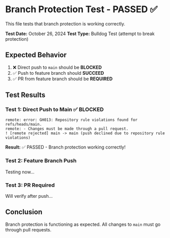 # Branch Protection Test - PASSED ✅

This file tests that branch protection is working correctly.

**Test Date:** October 26, 2024
**Test Type:** Bulldog Test (attempt to break protection)

## Expected Behavior

1. ❌ Direct push to `main` should be **BLOCKED**
2. ✅ Push to feature branch should **SUCCEED**
3. ✅ PR from feature branch should be **REQUIRED**

## Test Results

### Test 1: Direct Push to Main ✅ BLOCKED
```
remote: error: GH013: Repository rule violations found for refs/heads/main.
remote: - Changes must be made through a pull request.
! [remote rejected] main -> main (push declined due to repository rule violations)
```
**Result:** ✅ PASSED - Branch protection working correctly!

### Test 2: Feature Branch Push
Testing now...

### Test 3: PR Required
Will verify after push...

## Conclusion

Branch protection is functioning as expected. All changes to `main` must go through pull requests.
